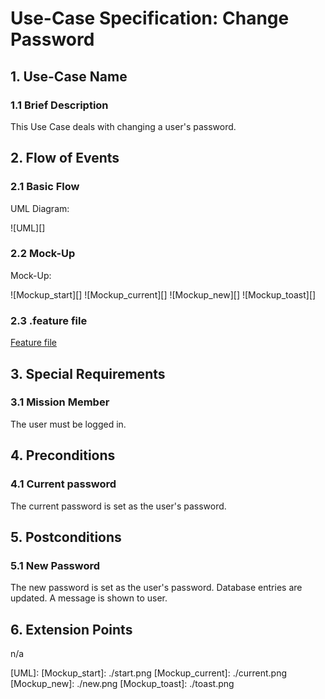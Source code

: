 # Use-Case Specification: Change Password


## 1. Use-Case Name 
### 1.1 Brief Description
This Use Case deals with changing a user's password.

## 2. Flow of Events
### 2.1 Basic Flow 
UML Diagram:

![UML][]

### 2.2 Mock-Up
Mock-Up:

![Mockup_start][]
![Mockup_current][]
![Mockup_new][]
![Mockup_toast][]

### 2.3 .feature file

[Feature file](../../../app/src/androidTest/assets/res/ChangePassword.feature)

## 3. Special Requirements
### 3.1 Mission Member
The user must be logged in.

## 4. Preconditions
### 4.1 Current password
The current password is set as the user's password.

## 5. Postconditions 
### 5.1 New Password
The new password is set as the user's password. Database entries are updated. A message is shown to user.

## 6. Extension Points
n/a

<!-- picture links -->
[UML]: 
[Mockup_start]: ./start.png
[Mockup_current]: ./current.png
[Mockup_new]: ./new.png
[Mockup_toast]: ./toast.png

